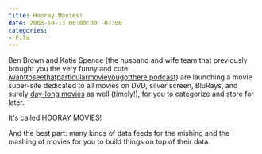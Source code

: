 ```yaml
---
title: Hooray Movies!
date: 2008-10-13 00:00:00 -07:00
categories:
- Film
---
```


<p>Ben Brown and Katie Spence (the husband and wife team that previously brought you the very funny and cute <a href="http://hooraymovies.com/blog/">iwanttoseethatparticularmovieyougotthere podcast</a>) are launching a movie super-site dedicated to all movies on DVD, silver screen, BluRays, and surely <a href="http://www.kottke.org/08/10/megamovies-tv-shows-as-dayslong-movies">day-long movies</a> as well (timely!), for you to categorize and store for later.</p>

<p>It's called <a href="http://hooraymovies.com">HOORAY MOVIES!</a></p>

<p>And the best part: many kinds of data feeds for the mishing and the mashing of movies for you to build things on top of their data.</p>
